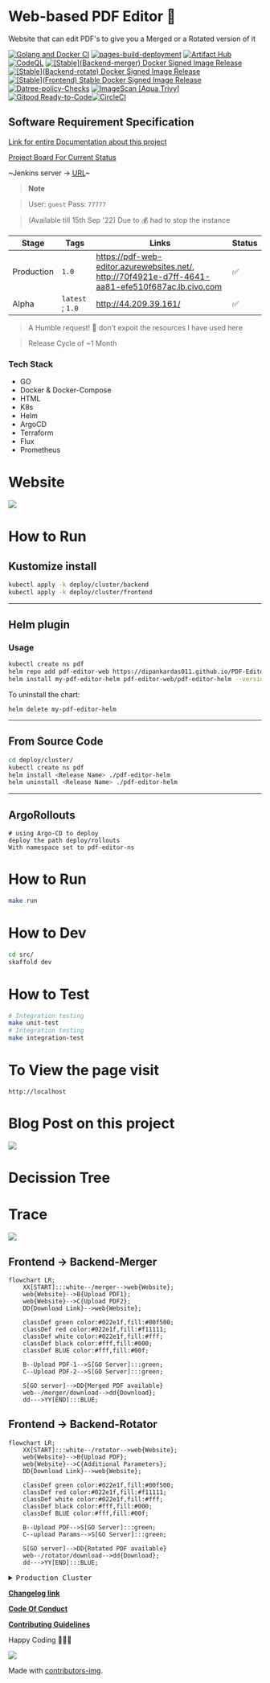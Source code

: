 # Web-based PDF Editor 🥳

Website that can edit PDF's to give you a Merged or a Rotated version of it

[![Golang and Docker CI](https://github.com/dipankardas011/PDF-Editor/actions/workflows/CI.yaml/badge.svg?branch=main)](https://github.com/dipankardas011/PDF-Editor/actions/workflows/CI.yaml) [![pages-build-deployment](https://github.com/dipankardas011/PDF-Editor/actions/workflows/pages/pages-build-deployment/badge.svg)](https://github.com/dipankardas011/PDF-Editor/actions/workflows/pages/pages-build-deployment) [![Artifact Hub](https://img.shields.io/endpoint?url=https://artifacthub.io/badge/repository/pdf-editor-web)](https://artifacthub.io/packages/search?repo=pdf-editor-web) [![CodeQL](https://github.com/dipankardas011/PDF-Editor/actions/workflows/codeql-analysis.yml/badge.svg)](https://github.com/dipankardas011/PDF-Editor/actions/workflows/codeql-analysis.yml) [![\[Stable\](Backend-merger) Docker Signed Image Release](https://github.com/dipankardas011/PDF-Editor/actions/workflows/CD-backend-merge.yaml/badge.svg)](https://github.com/dipankardas011/PDF-Editor/actions/workflows/CD-backend-merge.yaml) [![\[Stable\](Backend-rotate) Docker Signed Image Release](https://github.com/dipankardas011/PDF-Editor/actions/workflows/CD-backend-rotate.yaml/badge.svg)](https://github.com/dipankardas011/PDF-Editor/actions/workflows/CD-backend-rotate.yaml) [![\[Stable\](Frontend) Stable Docker Signed Image Release](https://github.com/dipankardas011/PDF-Editor/actions/workflows/CD-frontend.yaml/badge.svg)](https://github.com/dipankardas011/PDF-Editor/actions/workflows/CD-frontend.yaml) [![Datree-policy-Checks](https://github.com/dipankardas011/PDF-Editor/actions/workflows/Datree-CD.yaml/badge.svg?branch=main)](https://github.com/dipankardas011/PDF-Editor/actions/workflows/Datree-CD.yaml) [![ImageScan [Aqua Trivy]](https://github.com/dipankardas011/PDF-Editor/actions/workflows/imageScan.yaml/badge.svg)](https://github.com/dipankardas011/PDF-Editor/actions/workflows/imageScan.yaml) [![Gitpod Ready-to-Code](https://img.shields.io/badge/Gitpod-ready--to--code-blue?logo=gitpod)](https://gitpod.io/#https://github.com/dipankardas011/PDF-Editor)[![CircleCI](https://dl.circleci.com/status-badge/img/gh/dipankardas011/PDF-Editor/tree/main.svg?style=svg)](https://dl.circleci.com/status-badge/redirect/gh/dipankardas011/PDF-Editor/tree/main)


## Software Requirement Specification

[Link for entire Documentation about this project](https://docs.google.com/document/d/e/2PACX-1vQvfAZFG0Tw9MAXtXXXDDGFZ6967Iz9CK1rTE9Gl-cR8fKF268qoggKPIUhKGD3fWszGFEUfwoKYC9D/pub)

[Project Board For Current Status](https://github.com/users/dipankardas011/projects/2/views/1)

~Jenkins server -> [URL](http://ec2-XX-XX-XX-XX.compute-1.amazonaws.com:8080/)~
> **Note**

> User: `guest`
> Pass: `77777`

> (Available till 15th Sep '22) Due to 💰 had to stop the instance

Stage | Tags | Links | Status
--|--|--|--
Production | `1.0` | https://pdf-web-editor.azurewebsites.net/, http://70f4921e-d7ff-4641-aa81-efe510f687ac.lb.civo.com | ✅
Alpha | `latest` ; `1.0` | http://44.209.39.161/ | ✅

> A Humble request! 🙏 don't expoit the resources I have used here

> Release Cycle of ~1 Month

### Tech Stack
* GO
* Docker & Docker-Compose
* HTML
* K8s
* Helm
* ArgoCD
* Terraform
* Flux
* Prometheus

# Website
![](./coverpage.png)


# How to Run

## Kustomize install
```bash
kubectl apply -k deploy/cluster/backend
kubectl apply -k deploy/cluster/frontend
```

---


## Helm plugin

### Usage


```bash
kubectl create ns pdf
helm repo add pdf-editor-web https://dipankardas011.github.io/PDF-Editor/
helm install my-pdf-editor-helm pdf-editor-web/pdf-editor-helm --version 0.1.0
```
To uninstall the chart:

    helm delete my-pdf-editor-helm

---

## From Source Code
```bash
cd deploy/cluster/
kubectl create ns pdf
helm install <Release Name> ./pdf-editor-helm
helm uninstall <Release Name> ./pdf-editor-helm
```

---

## ArgoRollouts
```
# using Argo-CD to deploy
deploy the path deploy/rollouts
With namespace set to pdf-editor-ns
```

# How to Run

```bash
make run
```

# How to Dev

```bash
cd src/
skaffold dev
```

# How to Test

```bash
# Integration testing
make unit-test
# Integration testing
make integration-test
```


# To View the page visit

```url
http://localhost
```

# Blog Post on this project
[![](./coverpage.png)](https://blog.kubesimplify.com/about-my-pdf-editor-project)


# Decission Tree

# Trace
![](./trace.png)

## Frontend -> Backend-Merger
```mermaid
flowchart LR;
    XX[START]:::white--/merger-->web{Website};
    web{Website}-->B{Upload PDF1};
    web{Website}-->C{Upload PDF2};
    DD{Download Link}-->web{Website};

    classDef green color:#022e1f,fill:#00f500;
    classDef red color:#022e1f,fill:#f11111;
    classDef white color:#022e1f,fill:#fff;
    classDef black color:#fff,fill:#000;
    classDef BLUE color:#fff,fill:#00f;

    B--Upload PDF-1-->S[GO Server]:::green;
    C--Upload PDF-2-->S[GO Server]:::green;

    S[GO server]-->DD{Merged PDF available}
    web--/merger/download-->dd{Download};
    dd--->YY[END]:::BLUE;
```

## Frontend -> Backend-Rotator
```mermaid
flowchart LR;
    XX[START]:::white--/rotator-->web{Website};
    web{Website}-->B{Upload PDF};
    web{Website}-->C{Additional Parameters};
    DD{Download Link}-->web{Website};

    classDef green color:#022e1f,fill:#00f500;
    classDef red color:#022e1f,fill:#f11111;
    classDef white color:#022e1f,fill:#fff;
    classDef black color:#fff,fill:#000;
    classDef BLUE color:#fff,fill:#00f;

    B--Upload PDF-->S[GO Server]:::green;
    C--upload Params-->S[GO Server]:::green;

    S[GO server]-->DD{Rotated PDF available}
    web--/rotator/download-->dd{Download};
    dd--->YY[END]:::BLUE;

```

<details>
<summary><kbd>Production Cluster</kbd></summary>
<h3>Civo Dashboard</h3>

![image](https://user-images.githubusercontent.com/65275144/199149205-3c34da17-6b68-46ec-b2ce-737d09dc132c.png)

</p>

 </details>

[**Changelog link**](./CHANGELOG.md)

[**Code Of Conduct**](./code-of-conduct.md)

[**Contributing Guidelines**](./CONTRIBUTING.md)

Happy Coding 👍🏼🥳


<a href = "https://github.com/dipankardas011/PDF-Editor/graphs/contributors"><img src = "https://contrib.rocks/image?repo=dipankardas011/PDF-Editor"/></a>

Made with [contributors-img](https://contrib.rocks).

